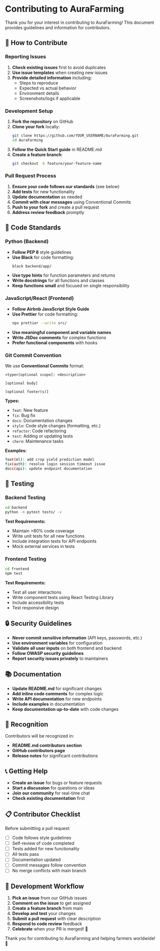 # Contributing to AuraFarming

Thank you for your interest in contributing to AuraFarming! This document provides guidelines and information for contributors.

## 🤝 How to Contribute

### Reporting Issues

1. **Check existing issues** first to avoid duplicates
2. **Use issue templates** when creating new issues
3. **Provide detailed information** including:
   - Steps to reproduce
   - Expected vs actual behavior
   - Environment details
   - Screenshots/logs if applicable

### Development Setup

1. **Fork the repository** on GitHub
2. **Clone your fork** locally:
   ```bash
   git clone https://github.com/YOUR_USERNAME/AuraFarming.git
   cd AuraFarming
   ```
3. **Follow the Quick Start guide** in README.md
4. **Create a feature branch**:
   ```bash
   git checkout -b feature/your-feature-name
   ```

### Pull Request Process

1. **Ensure your code follows our standards** (see below)
2. **Add tests** for new functionality
3. **Update documentation** as needed
4. **Commit with clear messages** using Conventional Commits
5. **Push to your fork** and create a pull request
6. **Address review feedback** promptly

## 📝 Code Standards

### Python (Backend)

- **Follow PEP 8** style guidelines
- **Use Black** for code formatting:
  ```bash
  black backend/app/
  ```
- **Use type hints** for function parameters and returns
- **Write docstrings** for all functions and classes
- **Keep functions small** and focused on single responsibility

### JavaScript/React (Frontend)

- **Follow Airbnb JavaScript Style Guide**
- **Use Prettier** for code formatting:
  ```bash
  npx prettier --write src/
  ```
- **Use meaningful component and variable names**
- **Write JSDoc comments** for complex functions
- **Prefer functional components** with hooks

### Git Commit Convention

We use **Conventional Commits** format:

```
<type>[optional scope]: <description>

[optional body]

[optional footer(s)]
```

**Types:**
- `feat`: New feature
- `fix`: Bug fix
- `docs`: Documentation changes
- `style`: Code style changes (formatting, etc.)
- `refactor`: Code refactoring
- `test`: Adding or updating tests
- `chore`: Maintenance tasks

**Examples:**
```bash
feat(ml): add crop yield prediction model
fix(auth): resolve login session timeout issue
docs(api): update endpoint documentation
```

## 🧪 Testing

### Backend Testing

```bash
cd backend
python -m pytest tests/ -v
```

**Test Requirements:**
- Maintain >80% code coverage
- Write unit tests for all new functions
- Include integration tests for API endpoints
- Mock external services in tests

### Frontend Testing

```bash
cd frontend
npm test
```

**Test Requirements:**
- Test all user interactions
- Write component tests using React Testing Library
- Include accessibility tests
- Test responsive design

## 🔒 Security Guidelines

- **Never commit sensitive information** (API keys, passwords, etc.)
- **Use environment variables** for configuration
- **Validate all user inputs** on both frontend and backend
- **Follow OWASP security guidelines**
- **Report security issues privately** to maintainers

## 📚 Documentation

- **Update README.md** for significant changes
- **Add inline code comments** for complex logic
- **Write API documentation** for new endpoints
- **Include examples** in documentation
- **Keep documentation up-to-date** with code changes

## 🌟 Recognition

Contributors will be recognized in:
- **README.md contributors section**
- **GitHub contributors page**
- **Release notes** for significant contributions

## 📞 Getting Help

- **Create an issue** for bugs or feature requests
- **Start a discussion** for questions or ideas
- **Join our community** for real-time chat
- **Check existing documentation** first

## 📋 Contributor Checklist

Before submitting a pull request:

- [ ] Code follows style guidelines
- [ ] Self-review of code completed
- [ ] Tests added for new functionality
- [ ] All tests pass
- [ ] Documentation updated
- [ ] Commit messages follow convention
- [ ] No merge conflicts with main branch

## 🚀 Development Workflow

1. **Pick an issue** from our GitHub issues
2. **Comment on the issue** to get assigned
3. **Create a feature branch** from main
4. **Develop and test** your changes
5. **Submit a pull request** with clear description
6. **Respond to code review** feedback
7. **Celebrate** when your PR is merged! 🎉

Thank you for contributing to AuraFarming and helping farmers worldwide! 🌾